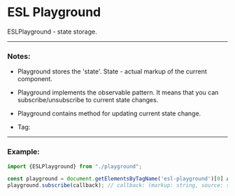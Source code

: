 # ESL Playground

ESLPlayground - state storage.

---

### Notes: 

- Playground stores the 'state'. State - actual markup of the current component.

- Playground implements the observable pattern. It means that you can subscribe/unsubscribe to current state changes.

- Playground contains method for updating current state change.

- Tag: <esl-playground>

---

### Example:

```typescript
import {ESLPlayground} from "./playground";

const playground = document.getElementsByTagName('esl-playground')[0] as ESLPlayground;
playground.subscribe(callback); // callback: (markup: string, source: string) => void
```
